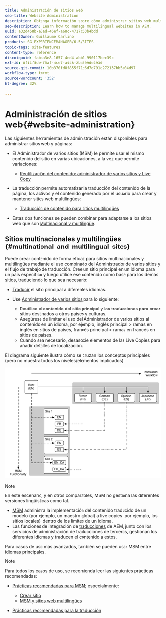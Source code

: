 ```yaml
---
title: Administración de sitios web
seo-title: Website Administration
description: Obtenga información sobre cómo administrar sitios web multilingües con Adobe Experience Manager.
seo-description: Learn how to manage multilingual websites in AEM.
uuid: a32d458b-a5ad-46ef-a68c-4717c63b4bdd
contentOwner: Guillaume Carlino
products: SG_EXPERIENCEMANAGER/6.5/SITES
topic-tags: site-features
content-type: reference
discoiquuid: fabaa3e8-1657-4ed4-abb2-990117bec39c
exl-id: 8f11f5de-f5af-4ce7-a448-2b4299de2930
source-git-commit: 10b370fd8f855f71c6d7d791c272137bb5e04d97
workflow-type: tm+mt
source-wordcount: '352'
ht-degree: 32%

---
```


# Administración de sitios web{#website-administration}

Las siguientes herramientas de administración están disponibles para administrar sitios web y páginas:

* El Administrador de varios sitios (MSM) le permite usar el mismo contenido del sitio en varias ubicaciones, a la vez que permite variaciones:

   * [Reutilización del contenido: administrador de varios sitios y Live Copy](/help/sites-administering/msm.md)

* La traducción permite automatizar la traducción del contenido de la página, los activos y el contenido generado por el usuario para crear y mantener sitios web multilingües:

   * [Traducción de contenido para sitios multilingües](/help/sites-administering/translation.md)

* Estas dos funciones se pueden combinar para adaptarse a los sitios web que son [Multinacional y multilingüe](#multinational-and-multilingual-sites).

## Sitios multinacionales y multilingües {#multinational-and-multilingual-sites}

Puede crear contenido de forma eficaz para sitios multinacionales y multilingües mediante el uso combinado del Administrador de varios sitios y el flujo de trabajo de traducción. Cree un sitio principal en un idioma para un país específico y luego utilice ese contenido como base para los demás sitios, traduciendo lo que sea necesario:

* [Traducir](/help/sites-administering/translation.md) el sitio principal a diferentes idiomas.

* Use [Administrador de varios sitios](/help/sites-administering/msm.md) para lo siguiente:

   * Reutilice el contenido del sitio principal y las traducciones para crear sitios destinados a otros países y culturas.
   * Asegúrese de limitar el uso del Administrador de varios sitios al contenido en un idioma, por ejemplo, inglés principal > ramas en inglés en sitios de países, francés principal > ramas en francés en sitios de países.
   * Cuando sea necesario, desasocie elementos de las Live Copies para añadir detalles de localización.

El diagrama siguiente ilustra cómo se cruzan los conceptos principales (pero no muestra todos los niveles/elementos implicados):

![Diagrama que muestra los conceptos principales de MSM y traducción](assets/chlimage_1-71a.png)

>[!NOTE]
>
>En este escenario, y en otros comparables, MSM no gestiona las diferentes versiones lingüísticas como tal.
>
>* [MSM](/help/sites-administering/msm.md) administra la implementación del contenido traducido de un modelo (por ejemplo, un maestro global) a live copies (por ejemplo, los sitios locales), dentro de los límites de un idioma.
>* Las funciones de integración de [traducciones](/help/sites-administering/translation.md) de AEM, junto con los servicios de administración de traducciones de terceros, gestionan los diferentes idiomas y traducen el contenido a estos.
>
>Para casos de uso más avanzados, también se pueden usar MSM entre idiomas principales.

>[!NOTE]
>
>Para todos los casos de uso, se recomienda leer las siguientes prácticas recomendadas:
>
>* [Prácticas recomendadas para MSM](/help/sites-administering/msm-best-practices.md); especialmente:
>
>   * [Crear sitio](/help/sites-administering/msm-best-practices.md#create-site)
>   * [MSM y sitios web multilingües](/help/sites-administering/msm-best-practices.md#msm-and-multilingual-websites)
>
>* [Prácticas recomendadas para la traducción](/help/sites-administering/tc-bp.md)

